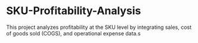 # SKU-Profitability-Analysis
This project analyzes profitability at the SKU level by integrating sales, cost of goods sold (COGS), and operational expense data.s
